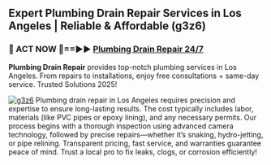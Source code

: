 ## Expert Plumbing Drain Repair Services in Los Angeles | Reliable & Affordable (g3z6)  

<h3>🚿 ACT NOW 🌟==►► <a href="https://tinyurl.com/2ne6vx2x" rel="nofollow">Plumbing Drain Repair 24/7</a></h3>

**Plumbing Drain Repair** provides top-notch plumbing services in Los Angeles. From repairs to installations, enjoy free consultations + same-day service. Trusted Solutions 2025!

[![g3z6](https://i.imgur.com/4PFF4AK.jpeg)](https://tinyurl.com/2ne6vx2x)
Plumbing drain repair in Los Angeles requires precision and expertise to ensure long-lasting results. The cost typically includes labor, materials (like PVC pipes or epoxy lining), and any necessary permits. Our process begins with a thorough inspection using advanced camera technology, followed by precise repairs—whether it’s snaking, hydro-jetting, or pipe relining. Transparent pricing, fast service, and warranties guarantee peace of mind. Trust a local pro to fix leaks, clogs, or corrosion efficiently!
